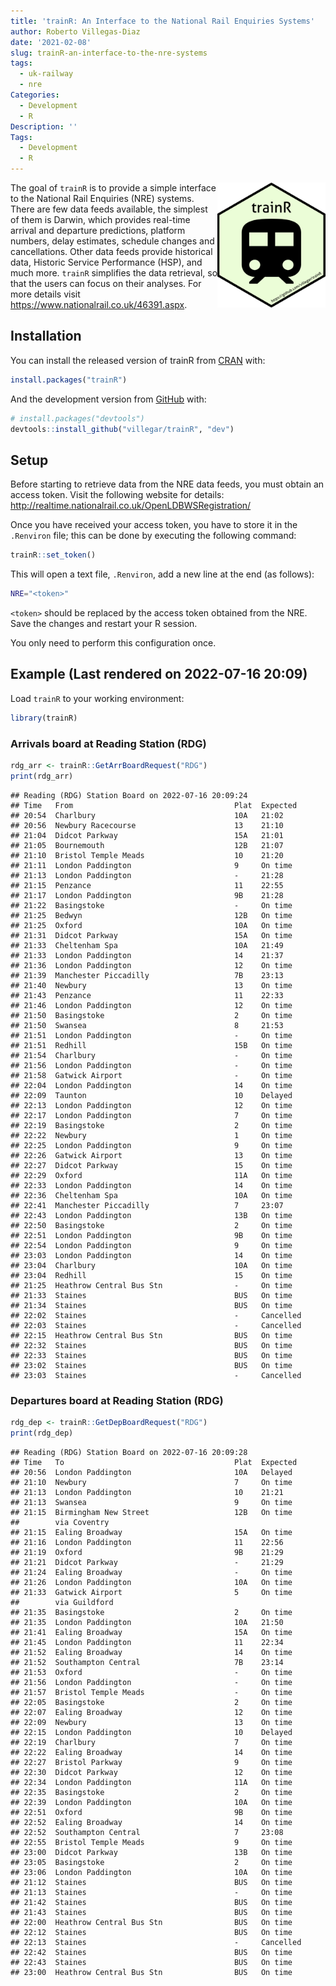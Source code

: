 ```yaml
---
title: 'trainR: An Interface to the National Rail Enquiries Systems'
author: Roberto Villegas-Diaz
date: '2021-02-08'
slug: trainR-an-interface-to-the-nre-systems
tags:
  - uk-railway
  - nre
Categories:
  - Development
  - R
Description: ''
Tags:
  - Development
  - R
---
```


<img src="https://raw.githubusercontent.com/villegar/trainR/main/inst/images/logo.png" alt="logo" align="right" height=200px/>

The goal of `trainR` is to provide a simple interface to the 
National Rail Enquiries (NRE) systems. There are few data feeds 
available, the simplest of them is Darwin, which provides real-time 
arrival and departure predictions, platform numbers, delay estimates, 
schedule changes and cancellations. Other data feeds provide historical 
data, Historic Service Performance (HSP), and much more. `trainR` 
simplifies the data retrieval, so that the users can focus on their 
analyses. For more details visit 
https://www.nationalrail.co.uk/46391.aspx.

## Installation

You can install the released version of trainR from [CRAN](https://CRAN.R-project.org) with:

``` r
install.packages("trainR")
```

And the development version from [GitHub](https://github.com/) with:

``` r
# install.packages("devtools")
devtools::install_github("villegar/trainR", "dev")
```

## Setup
Before starting to retrieve data from the NRE data feeds, you must obtain an access token. 
Visit the following website for details: http://realtime.nationalrail.co.uk/OpenLDBWSRegistration/

Once you have received your access token, you have to store it in the `.Renviron` file; this can be 
done by executing the following command:


```r
trainR::set_token()
```

This will open a text file, `.Renviron`, add a new line at the end (as follows):

```bash
NRE="<token>"
```

`<token>` should be replaced by the access token obtained from the NRE. Save the changes and restart 
your R session.

You only need to perform this configuration once.

## Example (Last rendered on 2022-07-16 20:09)

Load `trainR` to your working environment:

```r
library(trainR)
```

### Arrivals board at Reading Station (RDG)


```r
rdg_arr <- trainR::GetArrBoardRequest("RDG")
print(rdg_arr)
```

```
## Reading (RDG) Station Board on 2022-07-16 20:09:24
## Time   From                                    Plat  Expected
## 20:54  Charlbury                               10A   21:02
## 20:56  Newbury Racecourse                      13    21:10
## 21:04  Didcot Parkway                          15A   21:01
## 21:05  Bournemouth                             12B   21:07
## 21:10  Bristol Temple Meads                    10    21:20
## 21:11  London Paddington                       9     On time
## 21:13  London Paddington                       -     21:28
## 21:15  Penzance                                11    22:55
## 21:17  London Paddington                       9B    21:28
## 21:22  Basingstoke                             -     On time
## 21:25  Bedwyn                                  12B   On time
## 21:25  Oxford                                  10A   On time
## 21:31  Didcot Parkway                          15A   On time
## 21:33  Cheltenham Spa                          10A   21:49
## 21:33  London Paddington                       14    21:37
## 21:36  London Paddington                       12    On time
## 21:39  Manchester Piccadilly                   7B    23:13
## 21:40  Newbury                                 13    On time
## 21:43  Penzance                                11    22:33
## 21:46  London Paddington                       12    On time
## 21:50  Basingstoke                             2     On time
## 21:50  Swansea                                 8     21:53
## 21:51  London Paddington                       -     On time
## 21:51  Redhill                                 15B   On time
## 21:54  Charlbury                               -     On time
## 21:56  London Paddington                       -     On time
## 21:58  Gatwick Airport                         -     On time
## 22:04  London Paddington                       14    On time
## 22:09  Taunton                                 10    Delayed
## 22:13  London Paddington                       12    On time
## 22:17  London Paddington                       7     On time
## 22:19  Basingstoke                             2     On time
## 22:22  Newbury                                 1     On time
## 22:25  London Paddington                       9     On time
## 22:26  Gatwick Airport                         13    On time
## 22:27  Didcot Parkway                          15    On time
## 22:29  Oxford                                  11A   On time
## 22:33  London Paddington                       14    On time
## 22:36  Cheltenham Spa                          10A   On time
## 22:41  Manchester Piccadilly                   7     23:07
## 22:43  London Paddington                       13B   On time
## 22:50  Basingstoke                             2     On time
## 22:51  London Paddington                       9B    On time
## 22:54  London Paddington                       9     On time
## 23:03  London Paddington                       14    On time
## 23:04  Charlbury                               10A   On time
## 23:04  Redhill                                 15    On time
## 21:25  Heathrow Central Bus Stn                -     On time
## 21:33  Staines                                 BUS   On time
## 21:34  Staines                                 BUS   On time
## 22:02  Staines                                 -     Cancelled
## 22:03  Staines                                 -     Cancelled
## 22:15  Heathrow Central Bus Stn                BUS   On time
## 22:32  Staines                                 BUS   On time
## 22:33  Staines                                 BUS   On time
## 23:02  Staines                                 BUS   On time
## 23:03  Staines                                 -     Cancelled
```

### Departures board at Reading Station (RDG)


```r
rdg_dep <- trainR::GetDepBoardRequest("RDG")
print(rdg_dep)
```

```
## Reading (RDG) Station Board on 2022-07-16 20:09:28
## Time   To                                      Plat  Expected
## 20:56  London Paddington                       10A   Delayed
## 21:10  Newbury                                 7     On time
## 21:13  London Paddington                       10    21:21
## 21:13  Swansea                                 9     On time
## 21:15  Birmingham New Street                   12B   On time
##        via Coventry                            
## 21:15  Ealing Broadway                         15A   On time
## 21:16  London Paddington                       11    22:56
## 21:19  Oxford                                  9B    21:29
## 21:21  Didcot Parkway                          -     21:29
## 21:24  Ealing Broadway                         -     On time
## 21:26  London Paddington                       10A   On time
## 21:33  Gatwick Airport                         5     On time
##        via Guildford                           
## 21:35  Basingstoke                             2     On time
## 21:35  London Paddington                       10A   21:50
## 21:41  Ealing Broadway                         15A   On time
## 21:45  London Paddington                       11    22:34
## 21:52  Ealing Broadway                         14    On time
## 21:52  Southampton Central                     7B    23:14
## 21:53  Oxford                                  -     On time
## 21:56  London Paddington                       -     On time
## 21:57  Bristol Temple Meads                    -     On time
## 22:05  Basingstoke                             2     On time
## 22:07  Ealing Broadway                         12    On time
## 22:09  Newbury                                 13    On time
## 22:15  London Paddington                       10    Delayed
## 22:19  Charlbury                               7     On time
## 22:22  Ealing Broadway                         14    On time
## 22:27  Bristol Parkway                         9     On time
## 22:30  Didcot Parkway                          12    On time
## 22:34  London Paddington                       11A   On time
## 22:35  Basingstoke                             2     On time
## 22:39  London Paddington                       10A   On time
## 22:51  Oxford                                  9B    On time
## 22:52  Ealing Broadway                         14    On time
## 22:52  Southampton Central                     7     23:08
## 22:55  Bristol Temple Meads                    9     On time
## 23:00  Didcot Parkway                          13B   On time
## 23:05  Basingstoke                             2     On time
## 23:06  London Paddington                       10A   On time
## 21:12  Staines                                 BUS   On time
## 21:13  Staines                                 -     On time
## 21:42  Staines                                 BUS   On time
## 21:43  Staines                                 BUS   On time
## 22:00  Heathrow Central Bus Stn                BUS   On time
## 22:12  Staines                                 BUS   On time
## 22:13  Staines                                 -     Cancelled
## 22:42  Staines                                 BUS   On time
## 22:43  Staines                                 BUS   On time
## 23:00  Heathrow Central Bus Stn                BUS   On time
```
